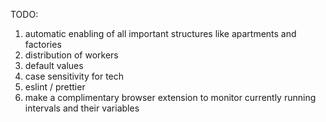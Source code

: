 TODO:
1) automatic enabling of all important structures like apartments and factories
2) distribution of workers
3) default values
4) case sensitivity for tech
5) eslint / prettier
6) make a complimentary browser extension to monitor currently running intervals and their variables
